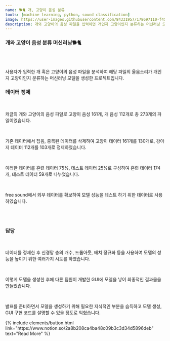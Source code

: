 ```yaml
---
name: 🐕🐈 개, 고양이 음성 분류
tools: [machine learning, python, sound classification]
image: https://user-images.githubusercontent.com/84331957/178697110-f45d19bb-0615-44b3-aad6-15dcfea72887.jpg
description: 개와 고양이의 음성 파일을 입력하면 개인지 고양이인지 분류하는 머신러닝 모델입니다.
---
```


### **개와 고양이 음성 분류 머신러닝🐕🐈**

<br>
<br>

  
사용자가 입력한 개 혹은 고양이의 음성 파일을 분석하여 해당 파일의 울음소리가 개인지 고양이인지 분류하는 머신러닝 모델을 생성한 프로젝트입니다.


### 데이터 정제

<br>

캐글의 개와 고양이의 음성 파일로 고양이 음성 161개, 개 음성 112개로 총 273개의 파일이었습니다.

<br>

기존 데이터에서 잡음, 중복된 데이터를 삭제하여 고양이 데이터 161개를 130개로, 강아지 데이터 112개를 103개로 정제하였습니다.

<br>

이러한 데이터를 훈련 데이터 75%, 테스트 데이터 25%로 구성하여 훈련 데이터 174개, 테스트 데이터 59개로 나누었습니다.

<br>

free sound에서 외부 데이터를 확보하여 모델 성능을 테스트 하기 위한 데이터로 사용하였습니다.

<br>
<br>

### 담당

<br>

데이터를 정제한 후 신경망 층의 개수, 드롭아웃, 배치 정규화 등을 사용하여 모델의 성능을 높이기 위한 여러가지 시도를 하였습니다.

<br>

이렇게 모델을 생성한 후에 다른 팀원이 개발한 GUI에 모델을 넣어 최종적인 결과물을 만들었습니다.

<br>

발표를 준비하면서 모델을 생성하기 위해 필요한 지식적인 부분을 습득하고 모델 생성, GUI 구현 코드를 설명할 수 있을 정도로 익혔습니다.



<p class="text-center">
{% include elements/button.html link="https://www.notion.so/2a8b208ca4ba48c09b3c3d34d5896deb" text="Read More" %}
</p>